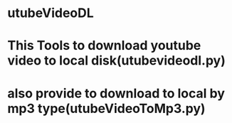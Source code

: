 # utubeVideoDL

# This Tools to download youtube video to local disk(utubevideodl.py)

# also provide to download to local by mp3 type(utubeVideoToMp3.py)
